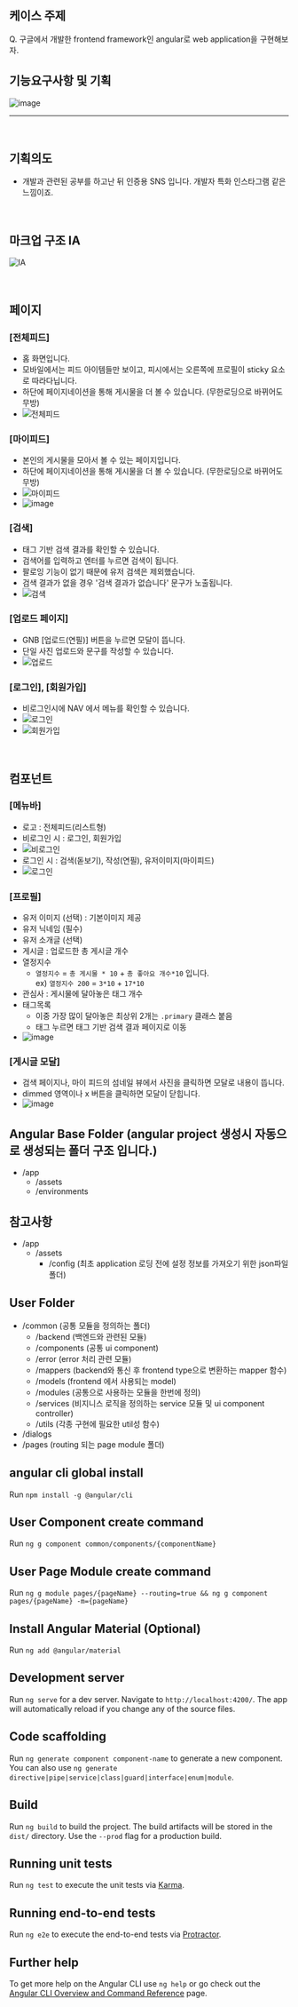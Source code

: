 ## 케이스 주제

Q. 구글에서 개발한 frontend framework인 angular로 web application을 구현해보자.

## 기능요구사항 및 기획

![image](https://user-images.githubusercontent.com/12759765/115124670-5d414400-9ffe-11eb-8854-cc297ecb2969.png)
<br>
<hr>
<br>

## 기획의도
* 개발과 관련된 공부를 하고난 뒤 인증용 SNS 입니다. 개발자 특화 인스타그램 같은 느낌이죠.

<br>

## 마크업 구조 IA
![IA](https://user-images.githubusercontent.com/12759765/115263162-268b3b00-a170-11eb-87d4-494f9f6683d9.png)

<br>

## 페이지
### [전체피드]
* 홈 화면입니다.
* 모바일에서는 피드 아이템들만 보이고, 피시에서는 오른쪽에 프로필이 sticky 요소로 따라다닙니다.
* 하단에 페이지네이션을 통해 게시물을 더 볼 수 있습니다. (무한로딩으로 바뀌어도 무방)
* ![전체피드](https://user-images.githubusercontent.com/12759765/115124696-819d2080-9ffe-11eb-9cb2-701e066d8d20.png)


### [마이피드]
* 본인의 게시물을 모아서 볼 수 있는 페이지입니다.
* 하단에 페이지네이션을 통해 게시물을 더 볼 수 있습니다. (무한로딩으로 바뀌어도 무방)
* ![마이피드](https://user-images.githubusercontent.com/12759765/115124699-85c93e00-9ffe-11eb-936b-598f784d1380.png)
* ![image](https://user-images.githubusercontent.com/12759765/115124790-21f34500-9fff-11eb-9283-af4f0a824c03.png)


### [검색]
* 태그 기반 검색 결과를 확인할 수 있습니다.
* 검색어를 입력하고 엔터를 누르면 검색이 됩니다.
* 팔로잉 기능이 없기 때문에 유저 검색은 제외했습니다.
* 검색 결과가 없을 경우 '검색 결과가 없습니다' 문구가 노출됩니다.
* ![검색](https://user-images.githubusercontent.com/12759765/115124703-895cc500-9ffe-11eb-8774-288fa5b66f8c.png)


### [업로드 페이지]
- GNB [업로드(연필)] 버튼을 누르면 모달이 뜹니다.
- 단일 사진 업로드와 문구를 작성할 수 있습니다.
- ![업로드](https://user-images.githubusercontent.com/12759765/115124705-8c57b580-9ffe-11eb-9c64-41a5d3562efc.png)


### [로그인], [회원가입]
* 비로그인시에 NAV 에서 메뉴를 확인할 수 있습니다.
* ![로그인](https://user-images.githubusercontent.com/12759765/115124757-ed7f8900-9ffe-11eb-95b7-02eae42d78a6.png)
* ![회원가입](https://user-images.githubusercontent.com/12759765/115124758-f07a7980-9ffe-11eb-97e7-ad037bc3db26.png)


<br>

## 컴포넌트 
### [메뉴바] 
- 로고 : 전체피드(리스트형)
- 비로그인 시 : 로그인, 회원가입
- ![비로그인](https://user-images.githubusercontent.com/12759765/115124858-82828200-9fff-11eb-976a-95e4966fb75c.png)
- 로그인 시  : 검색(돋보기), 작성(연필), 유저이미지(마이피드)
- ![로그인](https://user-images.githubusercontent.com/12759765/115124852-75fe2980-9fff-11eb-82f9-6be44542d736.png)


### [프로필]
- 유저 이미지 (선택) : 기본이미지 제공
- 유저 닉네임 (필수)
- 유저 소개글 (선택)
- 게시글 : 업로드한 총 게시글 개수
- 열정지수
  - `열정지수` = `총 게시물 * 10` + `총 좋아요 개수*10` 입니다.<br>
  ex) `열정지수 200` = `3*10` + `17*10`
- 관심사 : 게시물에 달아놓은 태그 개수
- 태그목록
  - 이중 가장 많이 달아놓은 최상위 2개는 `.primary` 클래스 붙음
  - 태그 누르면 태그 기반 검색 결과 페이지로 이동
- ![image](https://user-images.githubusercontent.com/12759765/115124846-6e3e8500-9fff-11eb-93c3-248b91948997.png)


### [게시글 모달]
- 검색 페이지나, 마이 피드의 섬네일 뷰에서 사진을 클릭하면 모달로 내용이 뜹니다.
- dimmed 영역이나 x 버튼을 클릭하면 모달이 닫힙니다.
- ![image](https://user-images.githubusercontent.com/12759765/115124800-2a4b8000-9fff-11eb-98ff-fc61003e1cce.png)



## Angular Base Folder (angular project 생성시 자동으로 생성되는 폴더 구조 입니다.)
- /app
  - /assets
  - /environments


## 참고사항
- /app
  - /assets
      - /config (최초 application 로딩 전에 설정 정보를 가져오기 위한 json파일 폴더)


## User Folder
- /common (공통 모듈을 정의하는 폴더)
  - /backend (백엔드와 관련된 모듈)
  - /components (공통 ui component)
  - /error (error 처리 관련 모듈)
  - /mappers (backend와 통신 후 frontend type으로 변환하는 mapper 함수)
  - /models (frontend 에서 사용되는 model)
  - /modules (공통으로 사용하는 모듈을 한번에 정의)
  - /services (비지니스 로직을 정의하는 service 모듈 및 ui component controller)
  - /utils (각종 구현에 필요한 util성 함수)
- /dialogs
- /pages (routing 되는 page module 폴더)

## angular cli global install

Run `npm install -g @angular/cli`

## User Component create command

Run `ng g component common/components/{componentName}`

## User Page Module create command

Run `ng g module pages/{pageName} --routing=true && ng g component pages/{pageName} -m={pageName}`

## Install Angular Material (Optional)

Run `ng add @angular/material`


## Development server

Run `ng serve` for a dev server. Navigate to `http://localhost:4200/`. The app will automatically reload if you change any of the source files.

## Code scaffolding

Run `ng generate component component-name` to generate a new component. You can also use `ng generate directive|pipe|service|class|guard|interface|enum|module`.

## Build

Run `ng build` to build the project. The build artifacts will be stored in the `dist/` directory. Use the `--prod` flag for a production build.

## Running unit tests

Run `ng test` to execute the unit tests via [Karma](https://karma-runner.github.io).

## Running end-to-end tests

Run `ng e2e` to execute the end-to-end tests via [Protractor](http://www.protractortest.org/).

## Further help

To get more help on the Angular CLI use `ng help` or go check out the [Angular CLI Overview and Command Reference](https://angular.io/cli) page.
